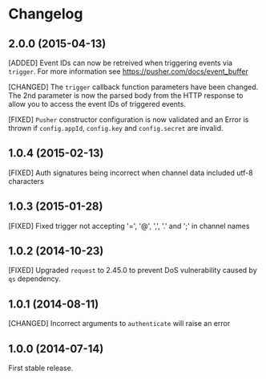 # Changelog

## 2.0.0 (2015-04-13)

[ADDED] Event IDs can now be retreived when triggering events via `trigger`. For more information see https://pusher.com/docs/event_buffer 

[CHANGED] The `trigger` callback function parameters have been changed. The 2nd parameter is now the parsed body from the HTTP response to allow you to access the event IDs of triggered events.

[FIXED] `Pusher` constructor configuration is now validated and an Error is thrown if `config.appId`, `config.key` and `config.secret` are invalid.

## 1.0.4 (2015-02-13)

[FIXED] Auth signatures being incorrect when channel data included utf-8 characters

## 1.0.3 (2015-01-28)

[FIXED] Fixed trigger not accepting '=', '@', ',', '.' and ';' in channel names

## 1.0.2 (2014-10-23)

[FIXED] Upgraded `request` to 2.45.0 to prevent DoS vulnerability caused by `qs` dependency.

## 1.0.1 (2014-08-11)

[CHANGED] Incorrect arguments to `authenticate` will raise an error

## 1.0.0 (2014-07-14)

First stable release.
